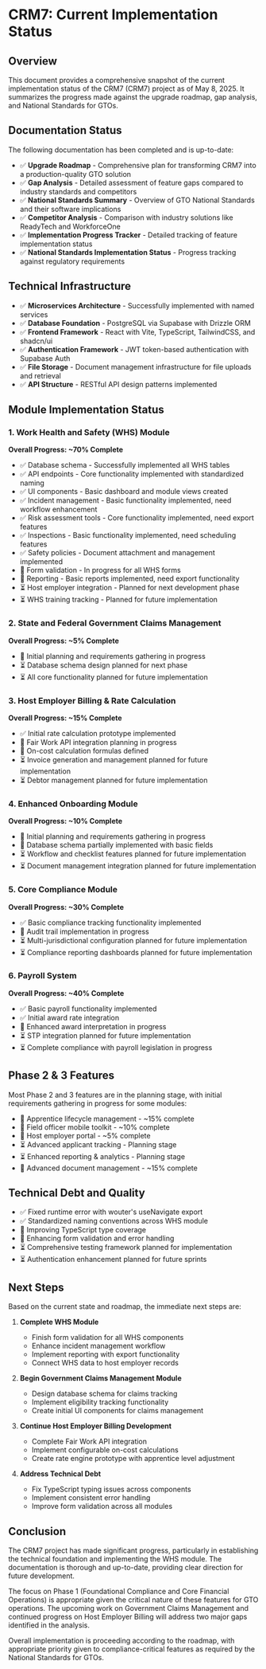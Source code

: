 # CRM7: Current Implementation Status

## Overview

This document provides a comprehensive snapshot of the current implementation status of the CRM7 (CRM7) project as of May 8, 2025. It summarizes the progress made against the upgrade roadmap, gap analysis, and National Standards for GTOs.

## Documentation Status

The following documentation has been completed and is up-to-date:

- ✅ **Upgrade Roadmap** - Comprehensive plan for transforming CRM7 into a production-quality GTO solution
- ✅ **Gap Analysis** - Detailed assessment of feature gaps compared to industry standards and competitors
- ✅ **National Standards Summary** - Overview of GTO National Standards and their software implications
- ✅ **Competitor Analysis** - Comparison with industry solutions like ReadyTech and WorkforceOne
- ✅ **Implementation Progress Tracker** - Detailed tracking of feature implementation status
- ✅ **National Standards Implementation Status** - Progress tracking against regulatory requirements

## Technical Infrastructure

- ✅ **Microservices Architecture** - Successfully implemented with named services 
- ✅ **Database Foundation** - PostgreSQL via Supabase with Drizzle ORM
- ✅ **Frontend Framework** - React with Vite, TypeScript, TailwindCSS, and shadcn/ui
- ✅ **Authentication Framework** - JWT token-based authentication with Supabase Auth
- ✅ **File Storage** - Document management infrastructure for file uploads and retrieval
- ✅ **API Structure** - RESTful API design patterns implemented

## Module Implementation Status

### 1. Work Health and Safety (WHS) Module

**Overall Progress: ~70% Complete**

- ✅ Database schema - Successfully implemented all WHS tables
- ✅ API endpoints - Core functionality implemented with standardized naming
- ✅ UI components - Basic dashboard and module views created
- ✅ Incident management - Basic functionality implemented, need workflow enhancement
- ✅ Risk assessment tools - Core functionality implemented, need export features
- ✅ Inspections - Basic functionality implemented, need scheduling features
- ✅ Safety policies - Document attachment and management implemented
- 🔄 Form validation - In progress for all WHS forms
- 🔄 Reporting - Basic reports implemented, need export functionality
- ⏳ Host employer integration - Planned for next development phase
- ⏳ WHS training tracking - Planned for future implementation

### 2. State and Federal Government Claims Management

**Overall Progress: ~5% Complete**

- 🔄 Initial planning and requirements gathering in progress
- ⏳ Database schema design planned for next phase
- ⏳ All core functionality planned for future implementation

### 3. Host Employer Billing & Rate Calculation

**Overall Progress: ~15% Complete**

- ✅ Initial rate calculation prototype implemented
- 🔄 Fair Work API integration planning in progress
- 🔄 On-cost calculation formulas defined
- ⏳ Invoice generation and management planned for future implementation
- ⏳ Debtor management planned for future implementation

### 4. Enhanced Onboarding Module

**Overall Progress: ~10% Complete**

- 🔄 Initial planning and requirements gathering in progress
- 🔄 Database schema partially implemented with basic fields
- ⏳ Workflow and checklist features planned for future implementation
- ⏳ Document management integration planned for future implementation

### 5. Core Compliance Module

**Overall Progress: ~30% Complete**

- ✅ Basic compliance tracking functionality implemented
- 🔄 Audit trail implementation in progress
- ⏳ Multi-jurisdictional configuration planned for future implementation
- ⏳ Compliance reporting dashboards planned for future implementation

### 6. Payroll System

**Overall Progress: ~40% Complete**

- ✅ Basic payroll functionality implemented
- ✅ Initial award rate integration
- 🔄 Enhanced award interpretation in progress
- ⏳ STP integration planned for future implementation
- ⏳ Complete compliance with payroll legislation in progress

## Phase 2 & 3 Features

Most Phase 2 and 3 features are in the planning stage, with initial requirements gathering in progress for some modules:

- 🔄 Apprentice lifecycle management - ~15% complete
- 🔄 Field officer mobile toolkit - ~10% complete
- 🔄 Host employer portal - ~5% complete
- ⏳ Advanced applicant tracking - Planning stage
- ⏳ Enhanced reporting & analytics - Planning stage
- 🔄 Advanced document management - ~15% complete

## Technical Debt and Quality

- ✅ Fixed runtime error with wouter's useNavigate export
- ✅ Standardized naming conventions across WHS module
- 🔄 Improving TypeScript type coverage
- 🔄 Enhancing form validation and error handling
- ⏳ Comprehensive testing framework planned for implementation
- ⏳ Authentication enhancement planned for future sprints

## Next Steps

Based on the current state and roadmap, the immediate next steps are:

1. **Complete WHS Module**
   - Finish form validation for all WHS components
   - Enhance incident management workflow
   - Implement reporting with export functionality
   - Connect WHS data to host employer records

2. **Begin Government Claims Management Module**
   - Design database schema for claims tracking
   - Implement eligibility tracking functionality
   - Create initial UI components for claims management

3. **Continue Host Employer Billing Development**
   - Complete Fair Work API integration
   - Implement configurable on-cost calculations
   - Create rate engine prototype with apprentice level adjustment

4. **Address Technical Debt**
   - Fix TypeScript typing issues across components
   - Implement consistent error handling
   - Improve form validation across all modules

## Conclusion

The CRM7 project has made significant progress, particularly in establishing the technical foundation and implementing the WHS module. The documentation is thorough and up-to-date, providing clear direction for future development. 

The focus on Phase 1 (Foundational Compliance and Core Financial Operations) is appropriate given the critical nature of these features for GTO operations. The upcoming work on Government Claims Management and continued progress on Host Employer Billing will address two major gaps identified in the analysis.

Overall implementation is proceeding according to the roadmap, with appropriate priority given to compliance-critical features as required by the National Standards for GTOs.
